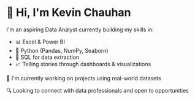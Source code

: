 # 👋 Hi, I'm Kevin Chauhan

I'm an aspiring Data Analyst currently building my skills in:

- 📊 Excel & Power BI
- 🐍 Python (Pandas, NumPy, Seaborn)
- 🧠 SQL for data extraction
- 📈 Telling stories through dashboards & visualizations

🌱 I'm currently working on projects using real-world datasets 

🔍 Looking to connect with data professionals and open to opportunities


